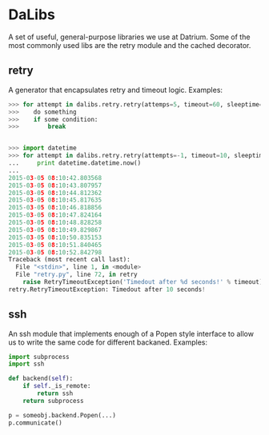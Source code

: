 # DaLibs

A set of useful, general-purpose libraries we use at Datrium. Some of the
most commonly used libs are the retry module and the cached decorator.

## retry
A generator that encapsulates retry and timeout logic. Examples:

```python
>>> for attempt in dalibs.retry.retry(attemps=5, timeout=60, sleeptime=1):
>>>    do something
>>>    if some condition:
>>>        break


>>> import datetime
>>> for attempt in dalibs.retry.retry(attempts=-1, timeout=10, sleeptime=1):
...     print datetime.datetime.now()
...
2015-03-05 08:10:42.803568
2015-03-05 08:10:43.807957
2015-03-05 08:10:44.812362
2015-03-05 08:10:45.817635
2015-03-05 08:10:46.818856
2015-03-05 08:10:47.824164
2015-03-05 08:10:48.828258
2015-03-05 08:10:49.829867
2015-03-05 08:10:50.835153
2015-03-05 08:10:51.840465
2015-03-05 08:10:52.842798
Traceback (most recent call last):
  File "<stdin>", line 1, in <module>
  File "retry.py", line 72, in retry
    raise RetryTimeoutException('Timedout after %d seconds!' % timeout)
retry.RetryTimeoutException: Timedout after 10 seconds!
```

## ssh
An ssh module that implements enough of a Popen style interface to allow us to write the same code for different backaned.
Examples:

```python
import subprocess
import ssh

def backend(self):
    if self._is_remote:
        return ssh
    return subprocess

p = someobj.backend.Popen(...)
p.communicate()
```
